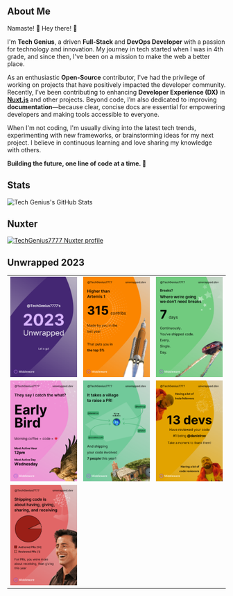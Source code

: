 ## About Me

Namaste! 🙏 Hey there! 👋

I'm **Tech Genius**, a driven **Full-Stack** and **DevOps Developer** with a passion for technology and innovation. My journey in tech started when I was in 4th grade, and since then, I've been on a mission to make the web a better place.

As an enthusiastic **Open-Source** contributor, I've had the privilege of working on projects that have positively impacted the developer community. Recently, I’ve been contributing to enhancing **Developer Experience (DX)** in [**Nuxt.js**](https://nuxt.com) and other projects. Beyond code, I’m also dedicated to improving **documentation**—because clear, concise docs are essential for empowering developers and making tools accessible to everyone.

When I'm not coding, I'm usually diving into the latest tech trends, experimenting with new frameworks, or brainstorming ideas for my next project. I believe in continuous learning and love sharing my knowledge with others.

**Building the future, one line of code at a time. 🚀**

## Stats
![Tech Genius's GitHub Stats](https://github-readme-stats.vercel.app/api?username=TechGenius7777&count_private=true&theme=tokyonight&show_icons=true)

## Nuxter
[![TechGenius7777 Nuxter profile](https://nuxters.nuxt.com/card/TechGenius7777/og.png)](https://nuxters.nuxt.com/TechGenius7777)

## Unwrapped 2023

<table>
  <tr>
    <td><img src='unwrapped-2023/unwrapped_intro.png' width='100%'></td>
    <td><img src='unwrapped-2023/your_contributions.png' width='100%'></td>
    <td><img src='unwrapped-2023/contribution_streak.png' width='100%'></td>
  </tr>
  <tr>
    <td><img src='unwrapped-2023/day_night_cycle.png' width='100%'></td>
    <td><img src='unwrapped-2023/it_takes_a_village.png' width='100%'></td>
    <td><img src='unwrapped-2023/top_reviewers.png' width='100%'></td>
  </tr>
  <tr>
    <td><img src='unwrapped-2023/pr_reviewed_vs_authored.png' width='100%'></td>
    <td></td>
    <td></td>
  </tr>
</table>
